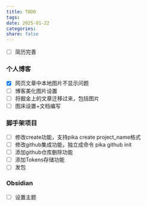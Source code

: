 ```yaml
---
title: TODO
tags: 
date: 2025-01-22
categories: 
share: false
---
```

- [ ] 简历完善
### 个人博客

- [x] 网页文章中本地图片不显示问题
- [ ] 博客美化图片设置
- [ ] 将掘金上的文章迁移过来，包括图片
- [ ] 图床设置+文档编写

### 脚手架项目

- [ ] 修改create功能，支持pika create project_name格式
- [ ] 修改github集成功能，独立成命令 pika github init
- [ ] 添加github仓库删除功能
- [ ] 添加Tokens存储功能
- [ ] 发包

### Obsidian
- [ ] 设置主题